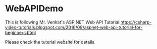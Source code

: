 # WebAPIDemo

This is following Mr. Venkat's ASP.NET Web API Tutorial 
https://csharp-video-tutorials.blogspot.com/2016/09/aspnet-web-api-tutorial-for-beginners.html

Please check the tutorial website for details.
